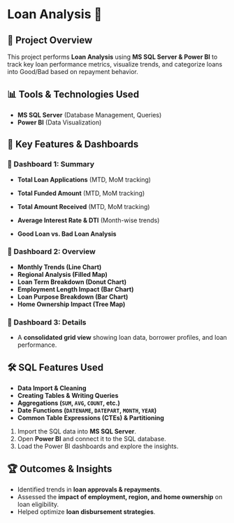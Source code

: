 # Loan Analysis 🚀

## 📌 Project Overview
This project performs **Loan Analysis** using **MS SQL Server & Power BI** to track key loan performance metrics, visualize trends, and categorize loans into Good/Bad based on repayment behavior.

## 📊 Tools & Technologies Used
- **MS SQL Server** (Database Management, Queries)
- **Power BI** (Data Visualization)
  
## 📌 Key Features & Dashboards

### 🔹 Dashboard 1: Summary
- **Total Loan Applications** (MTD, MoM tracking)
- **Total Funded Amount** (MTD, MoM tracking)
- **Total Amount Received** (MTD, MoM tracking)
- **Average Interest Rate & DTI** (Month-wise trends)

- **Good Loan vs. Bad Loan Analysis**
### 🔹 Dashboard 2: Overview
- **Monthly Trends (Line Chart)**
- **Regional Analysis (Filled Map)**
- **Loan Term Breakdown (Donut Chart)**
- **Employment Length Impact (Bar Chart)**
- **Loan Purpose Breakdown (Bar Chart)**
- **Home Ownership Impact (Tree Map)**

### 🔹 Dashboard 3: Details
- A **consolidated grid view** showing loan data, borrower profiles, and loan performance.

## 🛠️ SQL Features Used
- **Data Import & Cleaning**
- **Creating Tables & Writing Queries**
- **Aggregations (`SUM`, `AVG`, `COUNT`, etc.)**
- **Date Functions (`DATENAME`, `DATEPART`, `MONTH`, `YEAR`)**
- **Common Table Expressions (CTEs) & Partitioning**


1. Import the SQL data into  **MS SQL Server**.
2. Open **Power BI** and connect it to the SQL database.
3. Load the Power BI dashboards and explore the insights.

## 🏆 Outcomes & Insights
- Identified trends in **loan approvals & repayments**.
- Assessed the **impact of employment, region, and home ownership** on loan eligibility.
- Helped optimize **loan disbursement strategies**.

